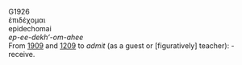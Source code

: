 G1926  
ἐπιδέχομαι  
epidechomai  
*ep-ee-dekh‘-om-ahee*  
From [1909](g1909) and [1209](g1209) to *admit* (as a guest or
\[figuratively\] teacher): - receive.  
